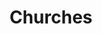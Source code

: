 ---
category: "Churches"
title: "Churches"
link: ""
churches:
    - church:
        name: "Vista Church"
        img: "../images/churches/vista.jpg"
        link: "https://www.vistachurchslo.com/"
    - church:
        name: "MountainBrook Church"
        img: "../images/churches/mountainbrook.jpg"
        link: "https://www.mountainbrook.net/"
    - church: 
        name: "Journey Christian Fellowship"
        img: "../images/churches/journey.jpg"
        link: "https://www.journeyslo.org/"
    - church:
        name: "Calvary SLO"
        img: "../images/churches/calvaryslo.jpg"
        link: "http://www.calvaryslo.com/"
    - church: 
        name: "Grace Central Coast"
        img: "../images/churches/grace.jpg"
        link: "http://www.gracecentralcoast.com/"
    - church:
        name: "Shoreline Calvary"
        img: "../images/churches/shoreline.jpg"
        link: "http://www.ccshoreline.org/"
    - church:
        name: "Canyon Hills" 
        img: "../images/churches/canyonhills.jpg"
        link: "http://slo.canyonhills.com/"
    - church:
        name: "Renovate Church"
        img: "../images/churches/renovate.jpg"
        link: "https://renovateslo.com/"
        
---